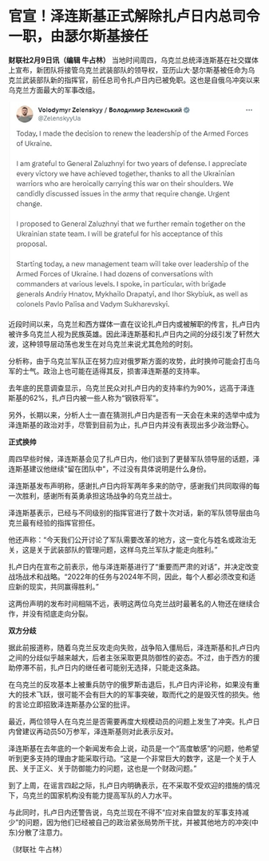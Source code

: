 # 官宣！泽连斯基正式解除扎卢日内总司令一职，由瑟尔斯基接任

**财联社2月9日讯（编辑 牛占林）**
当地时间周四，乌克兰总统泽连斯基在社交媒体上宣布，新团队将接管乌克兰武装部队的领导权，亚历山大·瑟尔斯基被任命为乌克兰武装部队新的指挥官，前任总司令扎卢日内已被免职。这也是自俄乌冲突以来乌克兰方面最大的军事改组。

![8aadd66b58c037c235e8ad7bfaac2e98.jpg](https://raw.githubusercontent.com/qqhsx/qqnews_image/main/2024/02/09/官宣！泽连斯基正式解除扎卢日内总司令一职，由瑟尔斯基接任/8aadd66b58c037c235e8ad7bfaac2e98.jpg)

近段时间以来，乌克兰和西方媒体一直在议论扎卢日内或被解职的传言，扎卢日内被许多乌克兰人视为民族英雄。因此泽连斯基和扎卢日内之间的分歧引发了轩然大波，这种领导层动荡也发生在对乌克兰来说尤其危险的时刻。

分析称，由于乌克兰军队正在努力应对俄罗斯方面的攻势，此时换帅可能会打击乌军的士气。政治上也可能在适得其反，损害泽连斯基的支持率。

去年底的民意调查显示，乌克兰民众对扎卢日内的支持率约为90%，远高于泽连斯基的62%，扎卢日内被一些人称为“钢铁将军”。

另外，长期以来，分析人士一直在猜测扎卢日内是否有一天会在未来的选举中成为泽连斯基的政治对手，尽管到目前为止，扎卢日内并没有表现出多少政治野心。

**正式换帅**

周四早些时候，泽连斯基会见了扎卢日内，他们谈到了更替军队领导层的话题，泽连斯基建议他继续"留在团队中"，不过没有具体说明是什么身份。

泽连斯基发布声明称，感谢扎卢日内将军两年多来的防守，感谢我们共同取得的每一次胜利，感谢所有英勇承担这场战争的乌克兰战士。

泽连斯基表示，已经与不同级别的指挥官进行了数十次对话，新的军队领导层由乌克兰最有经验的指挥官担任。

他还声称：“今天我们公开讨论了军队需要改革的地方，这一变化与姓名或政治无关，这是关于武装部队的管理问题，这样乌克兰军队才能走向胜利。”

扎卢日内在宣布之前表示，他与泽连斯基进行了“重要而严肃的对话”，并决定改变战场战术和战略。“2022年的任务与2024年不同，因此，每个人都必须改变和适应新的现实，共同赢得胜利。”

这两份声明的发布时间相隔不远，表明这两位乌克兰战时最著名的人物还在继续合作，并没有彻底走向分裂。

**双方分歧**

据此前报道称，随着乌克兰反攻走向失败，战争陷入僵局后，泽连斯基和扎卢日内之间的分歧似乎越来越大，后者主张采取更具防御性的姿态。不过，由于西方的援助停滞不前，扎卢日内的继任者可能别无选择，只能走这条路。

在乌克兰的反攻基本上被重兵防守的俄罗斯击退后，扎卢日内评论称，如果没有重大的技术飞跃，很可能不会有巨大的的军事突破，取而代之的是毁灭性的损失。他的言论立即招致泽连斯基办公室的批评。

最近，两位领导人在乌克兰是否需要再度大规模动员的问题上发生了冲突。扎卢日内曾建议再动员50万参军，泽连斯基则对此表示反对。

泽连斯基在去年底的一个新闻发布会上说，动员是一个“高度敏感”的问题，他希望听到更多支持的理由才能采取行动。“这是一个非常巨大的数字，这是一个关于人民、关于正义、关于防御能力的问题，这也是一个财政问题。”

到了上周，在谣言四起之际，扎卢日内明确表示，在不采取不受欢迎的措施的情况下，乌克兰的国家机构没有能力提高军队的人力水平。

与此同时，扎卢日内还警告说，乌克兰现在不得不“应对来自盟友的军事支持减少”的问题，因为他们已经被自己的政治紧张局势所干扰，并被其他地方的冲突(中东)分散了注意力。

（财联社 牛占林）

